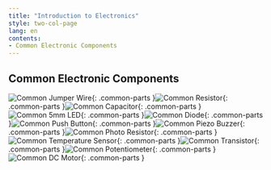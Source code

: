 ```yaml
---
title: "Introduction to Electronics"
style: two-col-page
lang: en
contents:
- Common Electronic Components 
---
```


## Common Electronic Components 

![Common Jumper Wire](img/common_jumper_wire.svg){: .common-parts }![Common Resistor](img/common_resistor.svg){: .common-parts }![Common Capacitor](img/common_capacitor.svg){: .common-parts }![Common 5mm LED](img/common_led.svg){: .common-parts }![Common Diode](img/common_diode.svg){: .common-parts }![Common Push Button](img/common_push_button.svg){: .common-parts }![Common Piezo Buzzer](img/common_piezo_buzzer.svg){: .common-parts }![Common Photo Resistor](img/common_photo_resistor.svg){: .common-parts }![Common Temperature Sensor](img/common_temp_sensor.svg){: .common-parts }![Common Transistor](img/common_transistor.svg){: .common-parts }![Common Potentiometer](img/common_potentionmeter.svg){: .common-parts }![Common DC Motor](img/common_dc_motor.svg){: .common-parts }



